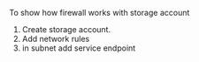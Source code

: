 To show how firewall works with storage account
1. Create storage account.
2. Add network rules
3. in subnet add service endpoint